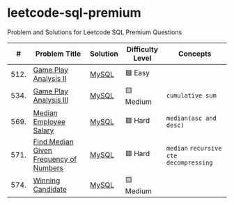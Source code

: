 # leetcode-sql-premium
Problem and Solutions for Leetcode SQL Premium Questions

| #     | Problem Title                                                                                                          | Solution                                                                              | Difficulty Level | Concepts                                    |
| ----- | ---------------------------------------------------------------------------------------------------------------------- | ------------------------------------------------------------------------------------- | ---------------- | ------------------------------------------- |
| 512.  | [Game Play Analysis II](./easy/questions/512.%20Game%20Play%20Analysis%20II.txt)                                       | [MySQL](./easy/solutions/512.%20Game%20Play%20Analysis%20II.sql)                      | 🟩 Easy          |                                             |
| 534.  | [Game Play Analysis III](./medium/questions/534.%20Game%20Play%20Analysis%20III.txt)                                   | [MySQL](./medium/solutions/534.%20Game%20Play%20Analysis%20III.sql)                   | 🟨 Medium        | `cumulative sum`                            |
| 569.  | [Median Employee Salary](./hard/questions/569.%20Median%20Employee%20Salary.txt)                                       | [MySQL](./hard/solutions/569.%20Median%20Employee%20Salary.sql)                       | 🟥 Hard          | `median(asc and desc)`                      |
| 571.  | [Find Median Given Frequency of Numbers](./hard/questions/571.%20Find%20Median%20Given%20Frequency%20of%20Numbers.txt) | [MySQL](./hard/solutions/571.%20Find%20Median%20Given%20Frequency%20of%20Numbers.sql) | 🟥 Hard          | `median` `recursive cte` `decompressing`    |
| 574.  | [Winning Candidate](./medium/questions/574.%20Winning%20Candidate.txt)                                                 | [MySQL](./medium/solutions/574.%20Winning%20Candidate.sql)                            | 🟨 Medium        |                                             |
